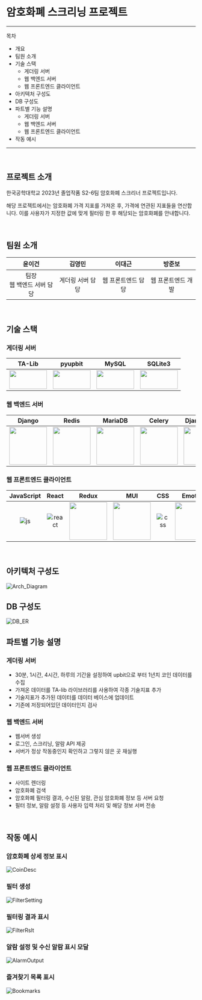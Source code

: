 # 암호화폐 스크리닝 프로젝트

---

목차

- 개요
- 팀원 소개
- 기술 스택
  - 게더링 서버
  - 웹 백엔드 서버
  - 웹 프론트엔드 클라이언트
- 아키텍처 구성도
- DB 구성도
- 파트별 기능 설명
  - 게더링 서버
  - 웹 백엔드 서버
  - 웹 프론트엔드 클라이언트
- 작동 예시

---

<br/>

## 프로젝트 소개

<p align="justify">
한국공학대학교 2023년 졸업작품 S2-6팀 암호화폐 스크리너 프로젝트입니다.

해당 프로젝트에서는 암호화폐 가격 지표를 가져온 후, 가격에 연관된 지표들을 연산합니다.
이를 사용자가 지정한 값에 맞게 필터링 한 후 해당되는 암호화폐를 안내합니다.

</p>

<br/>

## 팀원 소개

|             윤이건             |      김영민      |       이대근       |       방준보       |
| :----------------------------: | :--------------: | :----------------: | :----------------: |
| 팀장 <br/> 웹 백엔드 서버 담당 | 게더링 서버 담당 | 웹 프론트엔드 담당 | 웹 프론트엔드 개발 |

<br/>

## 기술 스택

### 게더링 서버

|                                                          TA-Lib                                                           |                                                          pyupbit                                                          |                                                           MySQL                                                           |                                                          SQLite3                                                          |
| :-----------------------------------------------------------------------------------------------------------------------: | :-----------------------------------------------------------------------------------------------------------------------: | :-----------------------------------------------------------------------------------------------------------------------: | :-----------------------------------------------------------------------------------------------------------------------: |
| <img src="https://github.com/kym9804/mini/assets/81072181/1d085efd-b235-456d-a6d9-29e1b07c4ccc" width="100" height="50"/> | <img src="https://github.com/kym9804/mini/assets/81072181/da6dcef1-1f50-4d6b-819c-e1902cf056ee" width="100" height="50"/> | <img src="https://github.com/kym9804/mini/assets/81072181/7630e677-8a52-4c50-bb99-a7e234e699aa" width="100" height="50"/> | <img src="https://github.com/kym9804/mini/assets/81072181/e9904dec-c6f1-475f-8a1c-2d6e7f9191a3" width="100" height="50"/> |

### 웹 백엔드 서버

|                            Django                            |                            Redis                            |                            MariaDB                            |                                            Celery                                            |                    Django REST Framework                     |
| :----------------------------------------------------------: | :---------------------------------------------------------: | :-----------------------------------------------------------: | :------------------------------------------------------------------------------------------: | :----------------------------------------------------------: |
| <img src="/readme_assets/django.svg" width=100 height=100 /> | <img src="/readme_assets/redis.svg" width=100 height=100 /> | <img src="/readme_assets/mariadb.svg" width=100 height=100 /> | <img src="https://docs.celeryq.dev/en/stable/_static/celery_512.png" width=100 height=100 /> | <img src="/readme_assets/djrest.png" width=200 height=100 /> |

### 웹 프론트엔드 클라이언트

| JavaScript |  React   |                            Redux                            |                            MUI                            |  CSS   |                                                 Emotion                                                  |
| :--------: | :------: | :---------------------------------------------------------: | :-------------------------------------------------------: | :----: | :------------------------------------------------------------------------------------------------------: |
|   ![js]    | ![react] | <img src="/readme_assets/redux.svg" width=100 height=100 /> | <img src="/readme_assets/mui.svg" width=100 height=100 /> | ![css] | <img src="https://raw.githubusercontent.com/emotion-js/emotion/main/emotion.png" width=100 height=100 /> |

<br/>

## 아키텍처 구성도

![Arch_Diagram](/readme_assets/sys_arch.jpg)
<br/>

## DB 구성도

![DB_ER](/readme_assets/db_er.png)
<br/>

## 파트별 기능 설명

### 게더링 서버

- 30분, 1시간, 4시간, 하루의 기간을 설정하여 upbit으로 부터 1년치 코인 데이터를 수집
- 가져온 데이터를 TA-lib 라이브러리를 사용하여 각종 기술지표 추가
- 기술지표가 추가된 데이터를 데이터 베이스에 업데이트
- 기존에 저장되어있던 데이터인지 검사

### 웹 백엔드 서버

- 웹서버 생성
- 로그인, 스크리닝, 알람 API 제공
- 서버가 정상 작동중인지 확인하고 그렇지 않은 곳 재실행

### 웹 프론트엔드 클라이언트

- 사이트 렌더링
- 암호화폐 검색
- 암호화폐 필터링 결과, 수신된 알람, 관심 암호화폐 정보 등 서버 요청
- 필터 정보, 알람 설정 등 사용자 입력 처리 및 해당 정보 서버 전송

<br/>

## 작동 예시

<p align="justify">

### 암호화폐 상세 정보 표시

![CoinDesc](/readme_assets/coin_desc.png)

### 필터 생성

![FilterSetting](/readme_assets/filter_setting.png)

### 필터링 결과 표시

![FilterRslt](/readme_assets/filter_rslt.png)

### 알람 설정 및 수신 알람 표시 모달

![AlarmOutput](/readme_assets/alarm.png)

### 즐겨찾기 목록 표시

![Bookmarks](/readme_assets/bookmarks.png)

</p>

<br>

<!-- Stack Icon Refernces -->

[js]: /readme_assets/javascript.svg
[react]: /readme_assets/react.svg
[css]: /readme_assets/css.svg
